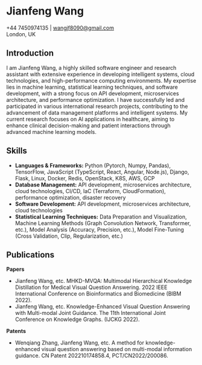 # Jianfeng Wang

+44 7450974135 | wangjf8090@gmail.com  
London, UK

## Introduction

I am Jianfeng Wang, a highly skilled software engineer and research assistant with extensive experience in developing intelligent systems, cloud technologies, and high-performance computing environments. My expertise lies in machine learning, statistical learning techniques, and software development, with a strong focus on API development, microservices architecture, and performance optimization. I have successfully led and participated in various international research projects, contributing to the advancement of data management platforms and intelligent systems. My current research focuses on AI applications in healthcare, aiming to enhance clinical decision-making and patient interactions through advanced machine learning models.

## Skills

- **Languages & Frameworks:** Python (Pytorch, Numpy, Pandas), TensorFlow, JavaScript (TypeScript, React, Angular, Node.js), Django, Flask, Linux, Docker, Redis, OpenStack, K8S, AWS, GCP
- **Database Management:** API development, microservices architecture, cloud technologies, CI/CD, IaC (Terraform, CloudFormation), performance optimization, disaster recovery
- **Software Development:** API development, microservices architecture, cloud technologies
- **Statistical Learning Techniques:** Data Preparation and Visualization, Machine Learning Methods (Graph Convolution Network, Transformer, etc.), Model Analysis (Accuracy, Precision, etc.), Model Fine-Tuning (Cross Validation, Clip, Regularization, etc.)

## Publications

**Papers**  
- Jianfeng Wang, etc. MHKD-MVQA: Multimodal Hierarchical Knowledge Distillation for Medical Visual Question Answering. 2022 IEEE International Conference on Bioinformatics and Biomedicine (BIBM 2022).
- Jianfeng Wang, etc. Knowledge-Enhanced Visual Question Answering with Multi-modal Joint Guidance. The 11th International Joint Conference on Knowledge Graphs. (IJCKG 2022).

**Patents**  
- Wenqiang Zhang, Jianfeng Wang, etc. A method for knowledge-enhanced visual question answering based on multi-modal information guidance. CN Patent 202210174858.4, PCT/CN2022/200086.
